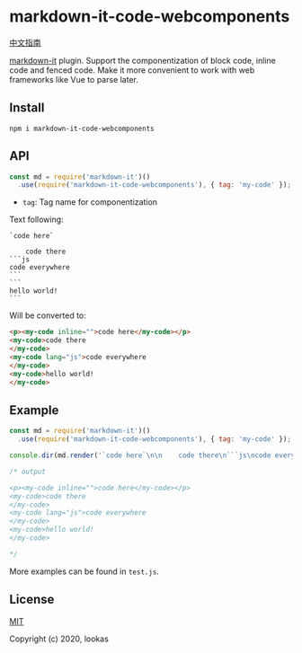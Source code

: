 # markdown-it-code-webcomponents

[中文指南](README.zh.md)

[markdown-it](https://github.com/markdown-it/markdown-it) plugin. Support the componentization of block code, inline code and fenced code. Make it more convenient to work with web frameworks like Vue to parse later.

## Install

`npm i markdown-it-code-webcomponents`

## API

```javascript
const md = require('markdown-it')()
  .use(require('markdown-it-code-webcomponents'), { tag: 'my-code' });
```

- `tag`: Tag name for componentization

Text following:

````text
`code here`

    code there
```js
code everywhere
```
```
hello world!
```
````

Will be converted to:

```html
<p><my-code inline="">code here</my-code></p>
<my-code>code there
</my-code>
<my-code lang="js">code everywhere
</my-code>
<my-code>hello world!
</my-code>
```

## Example

```javascript
const md = require('markdown-it')()
  .use(require('markdown-it-code-webcomponents'), { tag: 'my-code' });

console.dir(md.render('`code here`\n\n    code there\n```js\ncode everywhere\n```\n```\nhello world!\n```'));

/* output

<p><my-code inline="">code here</my-code></p>
<my-code>code there
</my-code>
<my-code lang="js">code everywhere
</my-code>
<my-code>hello world!
</my-code>

*/
```

More examples can be found in `test.js`.

## License

[MIT](http://opensource.org/licenses/MIT)

Copyright (c) 2020, lookas